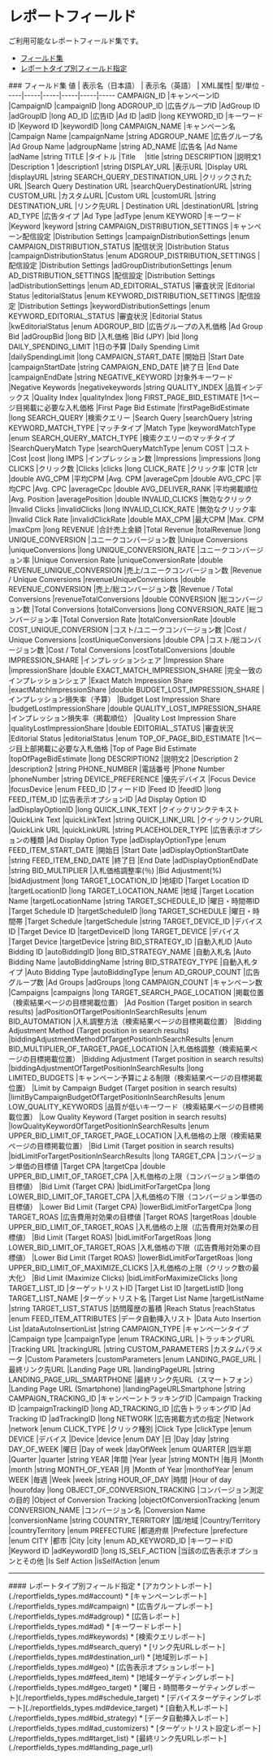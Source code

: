 # レポートフィールド
ご利用可能なレポートフィールド集です。<br>

* [フィールド集](#fieldlist)
* [レポートタイプ別フィールド指定](#availablefield)

<a name="fieldlist">
### フィールド集
値           | 表示名（日本語） | 表示名（英語） | XML属性| 型/単位 
-----|-----|-----|-----|-----|-----
CAMPAIGN_ID		|キャンペーンID	|CampaignID	|campaignID	|long
ADGROUP_ID		|広告グループID	|AdGroup ID	|adGroupID	|long
AD_ID			|広告ID		|Ad ID		|adID		|long
KEYWORD_ID		|キーワードID	|Keyword ID	|keywordID	|long
CAMPAIGN_NAME		|キャンペーン名	|Campaign Name	|campaignName	|string
ADGROUP_NAME		|広告グループ名	|Ad Group Name	|adgroupName	|string
AD_NAME			|広告名		|Ad Name	|adName		|string
TITLE			|タイトル	|Title　	|title		|string
DESCRIPTION		|説明文1	|Description 1	|description1	|string
DISPLAY_URL		|表示URL	|Display URL	|displayURL	|string
SEARCH_QUERY_DESTINATION_URL	|クリックされたURL	|Search Query Destination URL	|searchQueryDestinationURL	|string
CUSTOM_URL		|カスタムURL	|Custom URL	|customURL	|string
DESTINATION_URL		|リンク先URL	| Destination URL	|destinationURL	|string
AD_TYPE			|広告タイプ	|Ad Type	|adType		|enum
KEYWORD			|キーワード	|Keyword	|keyword	|string
CAMPAIGN_DISTRIBUTION_SETTINGS	|キャンペーン配信設定	|Distribution Settings	|campaignDistributionSettings	|enum
CAMPAIGN_DISTRIBUTION_STATUS	|配信状況	|Distribution Status	|campaignDistributionStatus	|enum
ADGROUP_DISTRIBUTION_SETTINGS	|配信設定	|Distribution Settings	|adGroupDistributionSettings	|enum
AD_DISTRIBUTION_SETTINGS	|配信設定	|Distribution Settings	|adDistributionSettings	|enum
AD_EDITORIAL_STATUS		|審査状況	|Editorial Status	|editorialStatus	|enum
KEYWORD_DISTRIBUTION_SETTINGS	|配信設定	|Distribution Settings	|keywordDistributionSettings	|enum
KEYWORD_EDITORIAL_STATUS		|審査状況	|Editorial Status	|kwEditorialStatus	|enum
ADGROUP_BID		|広告グループの入札価格	|Ad Group Bid	|adGroupBid	|long
BID			|入札価格	|Bid (JPY)	|bid			|long
DAILY_SPENDING_LIMIT	|1日の予算	|Daily Spending Limit	|dailySpendingLimit	|long
CAMPAIGN_START_DATE	|開始日	|Start Date	|campaignStartDate		|string
CAMPAIGN_END_DATE	|終了日	|End Date	|campaignEndDate		|string
NEGATIVE_KEYWORD	|対象外キーワード	|Negative Keywords	|negativekeywords	|string
QUALITY_INDEX		|品質インデックス	|Quality Index	|qualityIndex	|long
FIRST_PAGE_BID_ESTIMATE	|1ページ目掲載に必要な入札価格	|First Page Bid Estimate	|firstPageBidEstimate	|long
SEARCH_QUERY		|検索クエリー	|Search Query	|searchQuery		|string
KEYWORD_MATCH_TYPE	|マッチタイプ	|Match Type	|keywordMatchType	|enum
SEARCH_QUERY_MATCH_TYPE	|検索クエリーのマッチタイプ	|SearchQueryMatch Type	|searchQueryMatchType	|enum
COST			|コスト		|Cost		|cost			|long
IMPS			|インプレッション数	|Impressions	|impressions	|long
CLICKS			|クリック数	|Clicks		|clicks			|long
CLICK_RATE		|クリック率	|CTR		|ctr			|double
AVG_CPM			|平均CPM	|Avg. CPM	|averageCpm		|double
AVG_CPC			|平均CPC	|Avg. CPC	|averageCpc		|double
AVG_DELIVER_RANK	|平均掲載順位	|Avg. Position	|averagePosition	|double
INVALID_CLICKS		|無効なクリック	|Invalid Clicks	|invalidClicks		|long
INVALID_CLICK_RATE	|無効なクリック率	|Invalid Click Rate	|invalidClickRate	|double
MAX_CPM			|最大CPM	|Max. CPM	|maxCpm			|long
REVENUE			|合計売上金額	|Total Revenue	|totalRevenue		|long
UNIQUE_CONVERSION	|ユニークコンバージョン数	|Unique Conversions	|uniqueConversions	|long
UNIQUE_CONVERSION_RATE	|ユニークコンバージョン率	|Unique Conversion Rate	|uniqueConversionRate	|double
REVENUE_UNIQUE_CONVERSION	|売上/ユニークコンバージョン数	|Revenue / Unique Conversions	|revenueUniqueConversions	|double
REVENUE_CONVERSION	|売上/総コンバージョン数	|Revenue / Total Conversions	|revenueTotalConversions		|double
CONVERSION		|総コンバージョン数		|Total Conversions	|totalConversions	|long
CONVERSION_RATE		|総コンバージョン率		|Total Conversion Rate	|totalConversionRate	|double
COST_UNIQUE_CONVERSION	|コスト/ユニークコンバージョン数	|Cost / Unique Conversions	|costUniqueConversions	|double
CPA			|コスト/総コンバージョン数	|Cost / Total Conversions	|costTotalConversions	|double
IMPRESSION_SHARE	|インプレッションシェア		|Impression Share		|impressionShare	|double
EXACT_MATCH_IMPRESSION_SHARE	|完全一致のインプレッションシェア	|Exact Match Impression Share	|exactMatchImpressionShare	|double
BUDGET_LOST_IMPRESSION_SHARE	|インプレッション損失率（予算）	|Budget Lost Impression Share	|budgetLostImpressionShare		|double
QUALITY_LOST_IMPRESSION_SHARE	|インプレッション損失率（掲載順位）	|Quality Lost Impression Share	|qualityLostImpressionShare	|double
EDITORIAL_STATUS	|審査状況	|Editorial Status	|editorialStatus	|enum
TOP_OF_PAGE_BID_ESTIMATE	|1ページ目上部掲載に必要な入札価格	|Top of Page Bid Estimate	|topOfPageBidEstimate	|long
DESCRIPTION2		|説明文2	|Description 2		|description2		|string
PHONE_NUMBER		|電話番号	|Phone Number		|phoneNumber		|string
DEVICE_PREFERENCE	|優先デバイス	|Focus Device		|focusDevice		|enum
FEED_ID			|フィードID	|Feed ID		|feedID			|long
FEED_ITEM_ID		|広告表示オプションID	|Ad Display Option ID	|adDisplayOptionID	|long
QUICK_LINK_TEXT		|クイックリンクテキスト	|QuickLink Text	|quickLinkText		|string
QUICK_LINK_URL		|クイックリンクURL	|QuickLink URL	|quickLinkURL		|string
PLACEHOLDER_TYPE	|広告表示オプションの種類	|Ad Display Option Type	|adDisplayOptionType	|enum
FEED_ITEM_START_DATE	|開始日		|Start Date	|adDisplayOptionStartDate	|string
FEED_ITEM_END_DATE	|終了日		|End Date	|adDisplayOptionEndDate		|string
BID_MULTIPLIER		|入札価格調整率(％)	|Bid Adjustment(%)	|bidAdjustment	|long
TARGET_LOCATION_ID	|地域ID		|Target Location ID	|targetLocationID	|long
TARGET_LOCATION_NAME	|地域		|Target Location Name	|targetLocationName	|string
TARGET_SCHEDULE_ID	|曜日・時間帯ID	|Target Schedule ID	|targetScheduleID	|long
TARGET_SCHEDULE		|曜日・時間帯	|Target Schedule	|targetSchedule		|string
TARGET_DEVICE_ID	|デバイスID	|Target Device ID	|targetDeviceID		|long
TARGET_DEVICE		|デバイス	|Target Device		|targetDevice		|string
BID_STRATEGY_ID		|自動入札ID	|Auto Bidding ID	|autoBiddingID		|long
BID_STRATEGY_NAME	|自動入札名	|Auto Bidding Name	|autoBiddingName	|string
BID_STRATEGY_TYPE	|自動入札タイプ	|Auto Bidding Type	|autoBiddingType	|enum
AD_GROUP_COUNT		|広告グループ数	|Ad Groups		|adGroups		|long
CAMPAIGN_COUNT		|キャンペーン数	|Campaigns		|campaigns		|long
TARGET_SEARCH_PAGE_LOCATION	|掲載位置（検索結果ページの目標掲載位置）		|Ad Position (Target position in search results)	|adPositionOfTargetPositionInSearchResults	|enum
BID_AUTOMATION			|入札調整方法（検索結果ページの目標掲載位置）		|Bidding Adjustment Method (Target position in search results)	|biddingAdjustmentMethodOfTargetPositionInSearchResults	|enum
BID_MULTIPLIER_OF_TARGET_PAGE_LOCATION	|入札価格調整（検索結果ページの目標掲載位置）	|Bidding Adjustment (Target position in search results)	|biddingAdjustmentOfTargetPositionInSearchResults	|long
LIMITED_BUDGETS			|キャンペーン予算による制限（検索結果ページの目標掲載位置）	|Limit by Campaign Budget (Target position in search results)	|limitByCampaignBudgetOfTargetPositionInSearchResults	|enum
LOW_QUALITY_KEYWORDS		|品質が低いキーワード（検索結果ページの目標掲載位置）	|Low Quality Keyword (Target position in search results)	|lowQualityKeywordOfTargetPositionInSearchResults	|enum
UPPER_BID_LIMIT_OF_TARGET_PAGE_LOCATION	|入札価格の上限（検索結果ページの目標掲載位置）	|Bid Limit (Target position in search results)	|bidLimitForTargetPositionInSearchResults	|long
TARGET_CPA			|コンバージョン単価の目標値	|Target CPA	|targetCpa	|double
UPPER_BID_LIMIT_OF_TARGET_CPA	|入札価格の上限（コンバージョン単価の目標値）	|Bid Limit (Target CPA)	|bidLimitForTargetCpa	|long
LOWER_BID_LIMIT_OF_TARGET_CPA	|入札価格の下限（コンバージョン単価の目標値）	|Lower Bid Limit (Target CPA)	|lowerBidLimitForTargetCpa	|long
TARGET_ROAS			|広告費用対効果の目標値		|Target ROAS	|targetRoas	|double
UPPER_BID_LIMIT_OF_TARGET_ROAS	|入札価格の上限（広告費用対効果の目標値）	|Bid Limit (Target ROAS)	|bidLimitForTargetRoas	|long
LOWER_BID_LIMIT_OF_TARGET_ROAS	|入札価格の下限（広告費用対効果の目標値）	|Lower Bid Limit (Target ROAS)	|lowerBidLimitForTargetRoas	|long
UPPER_BID_LIMIT_OF_MAXIMIZE_CLICKS	|入札価格の上限（クリック数の最大化）	|Bid Limit (Maximize Clicks)	|bidLimitForMaximizeClicks	|long
TARGET_LIST_ID		|ターゲットリストID	|Target List ID	|targetListID	|long
TARGET_LIST_NAME	|ターゲットリスト名	|Target List Name	|targetListName	|string
TARGET_LIST_STATUS	|訪問履歴の蓄積	|Reach Status	|reachStatus		|enum
FEED_ITEM_ATTRIBUTES	|データ自動挿入リスト	|Data Auto Insertion List	|dataAutoInsertionList	|string
CAMPAIGN_TYPE		|キャンペーンタイプ	|Campaign type |campaignType	|enum
TRACKING_URL		|トラッキングURL	|Tracking URL	|trackingURL	|string
CUSTOM_PARAMETERS	|カスタムパラメータ	|Custom Parameters	|customParameters	|enum
LANDING_PAGE_URL	|最終リンク先URL	|Landing Page URL |landingPageURL	|string
LANDING_PAGE_URL_SMARTPHONE	|最終リンク先URL（スマートフォン）	|Landing Page URL (Smartphone) |landingPageURLSmartphone	|string
CAMPAIGN_TRACKING_ID			|キャンペーントラッキングID	|Campaign Tracking ID	|campaignTrackingID	|long
AD_TRACKING_ID		|広告トラッキングID	|Ad Tracking ID	|adTrackingID	|long
NETWORK			|広告掲載方式の指定	|Network	|network	|enum
CLICK_TYPE		|クリック種別	|Click Type	|clickType	|enum
DEVICE			|デバイス	|Device		|device		|enum
DAY			|日		|Day		|day		|string
DAY_OF_WEEK		|曜日		|Day of week	|dayOfWeek	|enum
QUARTER			|四半期		|Quarter	|quarter	|string
YEAR			|年間		|Year		|year		|string
MONTH			|毎月		|Month		|month		|string
MONTH_OF_YEAR		|月		|Month of Year	|monthofYear	|enum
WEEK			|毎週		|Week		|week		|string
HOUR_OF_DAY		|時間		|Hour of day	|hourofday	|long
OBJECT_OF_CONVERSION_TRACKING		|コンバージョン測定の目的	|Object of Conversion Tracking	|objectOfConversionTracking	|enum
CONVERSION_NAME		|コンバージョン名	|Conversion Name	|conversionName	|string
COUNTRY_TERRITORY	|国/地域	|Country/Territory	|countryTerritory	|enum
PREFECTURE		|都道府県	|Prefecture	|prefecture	|enum
CITY			|都市		|City		|city		|enum
AD_KEYWORD_ID		|キーワードID	|Keyword ID	|adKeywordID	|long
IS_SELF_ACTION		|当該の広告表示オプションとその他	|Is Self Action	|isSelfAction	|enum
<br>

<hr>
<a name="availablefield">
#### レポートタイプ別フィールド指定
* [アカウントレポート](./reportfields_types.md#account)
* [キャンペーンレポート](./reportfields_types.md#campaign)
* [広告グループレポート](./reportfields_types.md#adgroup)
* [広告レポート](./reportfields_types.md#ad)
* [キーワードレポート](./reportfields_types.md#keywords)
* [検索クエリレポート](./reportfields_types.md#search_query)
* [リンク先URLレポート](./reportfields_types.md#destination_url)
* [地域別レポート](./reportfields_types.md#geo)
* [広告表示オプションレポート](./reportfields_types.md#feed_item)
* [地域ターゲティングレポート](./reportfields_types.md#geo_target)
* [曜日・時間帯ターゲティングレポート](./reportfields_types.md#schedule_target)
* [デバイスターゲティングレポート](./reportfields_types.md#device_target)
* [自動入札レポート](./reportfields_types.md#bid_strategy)
* [データ自動挿入レポート](./reportfields_types.md#ad_customizers)
* [ターゲットリスト設定レポート](./reportfields_types.md#target_list)
* [最終リンク先URLレポート](./reportfields_types.md#landing_page_url)
